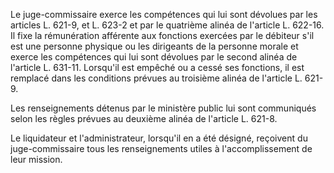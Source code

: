 Le juge-commissaire exerce les compétences qui lui sont dévolues par les articles L. 621-9, et L. 623-2 et par le quatrième alinéa de l'article L. 622-16. Il fixe la rémunération afférente aux fonctions exercées par le débiteur s'il est une personne physique ou les dirigeants de la personne morale et exerce les compétences qui lui sont dévolues par le second alinéa de l'article L. 631-11. Lorsqu'il est empêché ou a cessé ses fonctions, il est remplacé dans les conditions prévues au troisième alinéa de l'article L. 621-9. 


Les renseignements détenus par le ministère public lui sont communiqués selon les règles prévues au deuxième alinéa de l'article L. 621-8. 


Le liquidateur et l'administrateur, lorsqu'il en a été désigné, reçoivent du juge-commissaire tous les renseignements utiles à l'accomplissement de leur mission.


